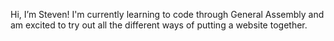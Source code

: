 Hi, I’m Steven! I'm currently learning to code through General Assembly and am excited to try out all the different ways of putting a website together.

<!---
stvnbdfrd1989/stvnbdfrd1989 is a ✨ special ✨ repository because its `README.md` (this file) appears on your GitHub profile.
You can click the Preview link to take a look at your changes.
--->
